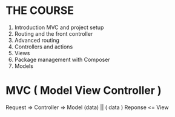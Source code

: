 THE COURSE
===============================================

1. Introduction MVC and project setup 
2. Routing and the front controller 
3. Advanced routing 
4. Controllers and actions
5. Views
6. Package management with Composer 
7. Models

MVC ( Model View Controller )
===============================================

Request => Controller => Model (data)
            || ( data )
Reponse <= View
